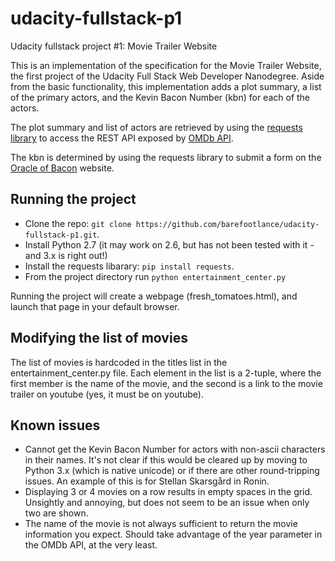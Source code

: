 # udacity-fullstack-p1
Udacity fullstack project #1: Movie Trailer Website

This is an implementation of the specification for the Movie Trailer Website, the first project of the Udacity Full Stack Web Developer Nanodegree. Aside from the basic functionality, this implementation adds a plot summary, a list of the primary actors, and the Kevin Bacon Number (kbn) for each of the actors.

The plot summary and list of actors are retrieved by using the [requests library](http://www.python-requests.org/en/latest/) to access the REST API exposed by [OMDb API](omdbapi.com).

The kbn is determined by using the requests library to submit a form on the [Oracle of Bacon](https://oracleofbacon.org) website.

## Running the project

* Clone the repo: `git clone https://github.com/barefootlance/udacity-fullstack-p1.git`.
* Install Python 2.7 (it may work on 2.6, but has not been tested with it - and 3.x is right out!)
* Install the requests libarary: `pip install requests`.
* From the project directory run `python entertainment_center.py`

Running the project will create a webpage (fresh_tomatoes.html), and launch that page in your default browser.

## Modifying the list of movies

The list of movies is hardcoded in the titles list in the entertainment_center.py file. Each element in the list is a 2-tuple, where the first member is the name of the movie, and the second is a link to the movie trailer on youtube (yes, it must be on youtube).

## Known issues

* Cannot get the Kevin Bacon Number for actors with non-ascii characters in their names. It's not clear if this would be cleared up by moving to Python 3.x (which is native unicode) or if there are other round-tripping issues. An example of this is for Stellan Skarsgård in Ronin.
* Displaying 3 or 4 movies on a row results in empty spaces in the grid. Unsightly and annoying, but does not seem to be an issue when only two are shown.
* The name of the movie is not always sufficient to return the movie information you expect. Should take advantage of the year parameter in the OMDb API, at the very least.
